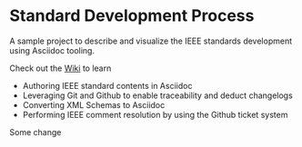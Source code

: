 # Standard Development Process

A sample project to describe and visualize the IEEE standards development using Asciidoc tooling.

Check out the [Wiki](https://github.com/ornet-ev/standard-development-process/wiki) to learn

- Authoring IEEE standard contents in Asciidoc
- Leveraging Git and Github to enable traceability and deduct changelogs 
- Converting XML Schemas to Asciidoc
- Performing IEEE comment resolution by using the Github ticket system

Some change